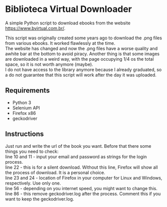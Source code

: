 # Biblioteca Virtual Downloader

A simple Python script to download ebooks from the website https://www.bvirtual.com.br/.  

This script was originally created some years ago to download the .png files from various ebooks. It worked flawlessly at the time.  
The website has changed and now the .png files have a worse quality and awhite bar at the bottom to avoid piracy. Another thing is that some images are downloaded in a weird way, with the page occupying 1/4 os the total space, so it is not worth anymore (maybe).  
I do not have access to the library anymore because I already graduated, so a do not guarantee that this script will work after the day it was uploaded.  

## Requirements
-  Python 3
-  Selenium API
-  Firefox x86
-  geckodriver

## Instructions
Just run and write the url of the book you want. Before that there some things you need to check:  
line 10 and 11 - input your email and password as strings for the login process.  
line 22 - this is for a silent download. Without this line, Firefox will show all the process of download. It is a personal choice.  
line 23 and 24 - location of Firefox in your computer for Linux and Windows, respectively. Use only one.  
line 56 - depending on you internet speed, you might want to change this.  
line 86 - this remove geckodriver.log after the process. Comment this if you want to keep the geckodriver.log.
